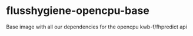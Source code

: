 # flusshygiene-opencpu-base
Base image with all our dependencies for the opencpu kwb-f/fhpredict api
